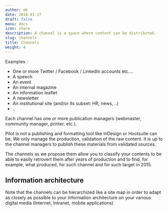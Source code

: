 ```yaml
---
author: mb
date: 2018-01-27
draft: false
menu: docs
icon: share
description: A channel is a space where content can be distributed.
slug: channels
title: Channels
weight: 4
---
```


Examples :

-   One or more Twitter / Facebook / Linkedin accounts etc....
-   A speech
-   An event
-   An internal magazine
-   An information leaflet
-   A newsletter
-   An institutional site (and/or its subset: HR, news, ..)
-   ..

Each channel has one or more publication managers (webmaster, community manager, printer, etc.).

Pilot is not a publishing and formatting tool like InDesign or Hootsuite can be. We only manage the production, validation of the raw content. It is up to the channel managers to publish these materials from validated sources.

The channels as we propose them allow you to classify your contents to be able to easily retrovert them after years of production and to find, for example, what produced, for such channel and for such target in 2015.

## Information architecture

Note that the channels can be hierarchized like a site map in order to adapt as closely as possible to your information architecture on your various digital media (Internet, Intranet, mobile applications)
